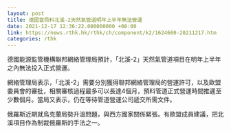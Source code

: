 ```yaml
---
layout: post
title: 德國當局料北溪-2天然氣管道明年上半年無法營運
date: 2021-12-17 12:36:22.000000000 +08:00
link: https://news.rthk.hk/rthk/ch/component/k2/1624660-20211217.htm
categories: rthk
---
```


德國能源監管機構聯邦網絡管理局預計，「北溪-2」天然氣管道項目在明年上半年之內無法投入正式營運。

網絡管理局表示，「北溪-2」需要分別獲得聯邦網絡管理局的營運許可，以及歐盟委員會的審批，相關審核過程最多可以長達4個月，預料管道正式營運時間推遲至少數個月。當局又表示，仍在等待管道營運公司遞交所需文件。

俄羅斯近期就烏克蘭局勢升溫問題，與西方國家關係緊張。有歐盟成員建議，把北溪項目作為制裁俄羅斯的手法之一。
